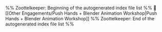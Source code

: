 %% Zoottelkeeper: Beginning of the autogenerated index file list  %%
📄 [[Other Engagements/Push Hands + Blender Animation Workshop|Push Hands + Blender Animation Workshop]]
%% Zoottelkeeper: End of the autogenerated index file list  %%
